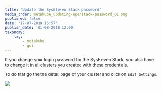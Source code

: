 ```yaml
---
title: 'Update the SysEleven Stack password'
media_order: metakube_updating-openstack-password_01.png
published: false
date: '17-07-2018 16:57'
publish_date: '01-08-2018 12:00'
taxonomy:
    tag:
        - metakube
        - gui
---
```


If you change your login password for the SysEleven Stack, you also have to change it in all clusters you created with these
credentials.

To do that go the the detail page of your cluster and click on `Edit Settings`.

![](metakube_updating-openstack-password_01.png)